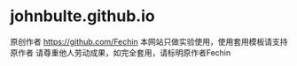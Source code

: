 # johnbulte.github.io
原创作者 https://github.com/Fechin
本网站只做实验使用，使用套用模板请支持原作者
请尊重他人劳动成果，如完全套用，请标明原作者Fechin

